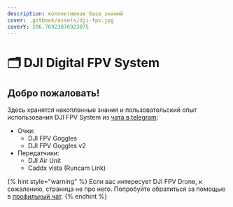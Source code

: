 ```yaml
---
description: коллективная база знаний
cover: .gitbook/assets/dji-fpv.jpg
coverY: 206.76923076923075
---
```


# 🗂 DJI Digital FPV System

## Добро пожаловать!

Здесь хранятся накопленные знания и пользовательский опыт использования DJI FPV System из [чата в telegram](https://t.me/djifpvrus):

* Очки:
  * DJI FPV Goggles
  * DJI FPV Goggles v2
* Передатчики:
  * DJI Air Unit
  * Caddx vista (Runcam Link)

{% hint style="warning" %}
Если вас интересует DJI FPV Drone, к сожалению, страница не про него. Попробуйте обратиться за помощью в [профильный чат](http://t.me/djidron).
{% endhint %}
